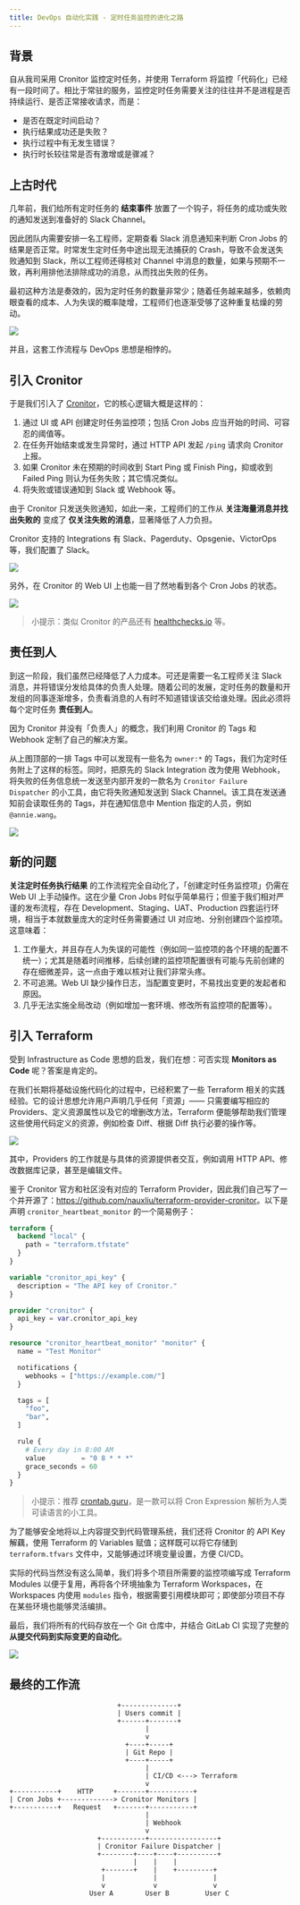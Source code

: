 ```yaml
---
title: DevOps 自动化实践 - 定时任务监控的进化之路
---
```


## 背景

自从我司采用 Cronitor 监控定时任务，并使用 Terraform 将监控「代码化」已经有一段时间了。相比于常驻的服务，监控定时任务需要关注的往往并不是进程是否持续运行、是否正常接收请求，而是：

- 是否在既定时间启动？
- 执行结果成功还是失败？
- 执行过程中有无发生错误？
- 执行时长较往常是否有激增或是骤减？

## 上古时代

几年前，我们给所有定时任务的 **结束事件** 放置了一个钩子，将任务的成功或失败的通知发送到准备好的 Slack Channel。

因此团队内需要安排一名工程师，定期查看 Slack 消息通知来判断 Cron Jobs 的结果是否正常。时常发生定时任务中途出现无法捕获的 Crash，导致不会发送失败通知到 Slack，所以工程师还得核对 Channel 中消息的数量，如果与预期不一致，再利用排他法排除成功的消息，从而找出失败的任务。

最初这种方法是奏效的，因为定时任务的数量非常少；随着任务越来越多，依赖肉眼查看的成本、人为失误的概率陡增，工程师们也逐渐受够了这种重复枯燥的劳动。

![](/resources/15bcc2ccb18ae36da981830b18901158.png)

并且，这套工作流程与 DevOps 思想是相悖的。

## 引入 Cronitor

于是我们引入了 [Cronitor](https://cronitor.io/)，它的核心逻辑大概是这样的：

1. 通过 UI 或 API 创建定时任务监控项；包括 Cron Jobs 应当开始的时间、可容忍的阈值等。
2. 在任务开始结束或发生异常时，通过 HTTP API 发起 `/ping` 请求向 Cronitor 上报。
3. 如果 Cronitor 未在预期的时间收到 Start Ping 或 Finish Ping，抑或收到 Failed Ping 则认为任务失败；其它情况类似。
4. 将失败或错误通知到 Slack 或 Webhook 等。

由于 Cronitor 只发送失败通知，如此一来，工程师们的工作从 **关注海量消息并找出失败的** 变成了 **仅关注失败的消息**，显著降低了人力负担。

Cronitor 支持的 Integrations 有 Slack、Pagerduty、Opsgenie、VictorOps 等，我们配置了 Slack。

![](/resources/911181c403a4af680c346a919ed122a1.png)

另外，在 Cronitor 的 Web UI 上也能一目了然地看到各个 Cron Jobs 的状态。

![](/resources/6600da225b1a69f142d384a330cef08e.png)

> 小提示：类似 Cronitor 的产品还有 [healthchecks.io](https://healthchecks.io/) 等。

## 责任到人

到这一阶段，我们虽然已经降低了人力成本。可还是需要一名工程师关注 Slack 消息，并将错误分发给具体的负责人处理。随着公司的发展，定时任务的数量和开发组的同事逐渐增多，负责看消息的人有时不知道错误该交给谁处理。因此必须将每个定时任务 **责任到人**。

因为 Cronitor 并没有「负责人」的概念，我们利用 Cronitor 的 Tags 和 Webhook 定制了自己的解决方案。

从上图顶部的一排 Tags 中可以发现有一些名为 `owner:*` 的 Tags，我们为定时任务附上了这样的标签。同时，把原先的 Slack Integration 改为使用 Webhook，将失败的任务信息统一发送至内部开发的一款名为 `Cronitor Failure Dispatcher` 的小工具，由它将失败通知发送到 Slack Channel。该工具在发送通知前会读取任务的 Tags，并在通知信息中 Mention 指定的人员，例如 `@annie.wang`。

![](/resources/6bb504008dd8032c784840570d0d4cb6.png)

## 新的问题

**关注定时任务执行结果** 的工作流程完全自动化了，「创建定时任务监控项」仍需在 Web UI 上手动操作。这在少量 Cron Jobs 时似乎简单易行；但鉴于我们相对严谨的发布流程，存在 Development、Staging、UAT、Production 四套运行环境，相当于本就数量庞大的定时任务需要通过 UI 对应地、分别创建四个监控项。这意味着：

1. 工作量大，并且存在人为失误的可能性（例如同一监控项的各个环境的配置不统一）；尤其是随着时间推移，后续创建的监控项配置很有可能与先前创建的存在细微差异，这一点由于难以核对让我们非常头疼。
2. 不可追溯。Web UI 缺少操作日志，当配置变更时，不易找出变更的发起者和原因。
3. 几乎无法实施全局改动（例如增加一套环境、修改所有监控项的配置等）。

## 引入 Terraform

受到 Infrastructure as Code 思想的启发，我们在想：可否实现 **Monitors as Code** 呢？答案是肯定的。

在我们长期将基础设施代码化的过程中，已经积累了一些 Terraform 相关的实践经验。它的设计思想允许用户声明几乎任何「资源」—— 只需要编写相应的 Providers、定义资源属性以及它的增删改方法，Terraform 便能够帮助我们管理这些使用代码定义的资源，例如检查 Diff、根据 Diff 执行必要的操作等。

![](/resources/b178137d6b5a66bf17ff8484f84ed72a.png)

其中，Providers 的工作就是与具体的资源提供者交互，例如调用 HTTP API、修改数据库记录，甚至是编辑文件。

鉴于 Cronitor 官方和社区没有对应的 Terraform Provider，因此我们自己写了一个并开源了：<https://github.com/nauxliu/terraform-provider-cronitor>。以下是声明 `cronitor_heartbeat_monitor` 的一个简易例子：

```terraform
terraform {
  backend "local" {
    path = "terraform.tfstate"
  }
}

variable "cronitor_api_key" {
  description = "The API key of Cronitor."
}

provider "cronitor" {
  api_key = var.cronitor_api_key
}

resource "cronitor_heartbeat_monitor" "monitor" {
  name = "Test Monitor"

  notifications {
    webhooks = ["https://example.com/"]
  }

  tags = [
    "foo",
    "bar",
  ]

  rule {
    # Every day in 8:00 AM
    value         = "0 8 * * *"
    grace_seconds = 60
  }
}
```

> 小提示：推荐 [crontab.guru](https://crontab.guru/)，是一款可以将 Cron Expression 解析为人类可读语言的小工具。

为了能够安全地将以上内容提交到代码管理系统，我们还将 Cronitor 的 API Key 解藕，使用 Terraform 的 Variables 赋值；这样既可以将它存储到 `terraform.tfvars` 文件中，又能够通过环境变量设置，方便 CI/CD。

实际的代码当然没有这么简单，我们将多个项目所需要的监控项编写成 Terraform Modules 以便于复用，再将各个环境抽象为 Terraform Workspaces，在 Workspaces 内使用 `modules` 指令，根据需要引用模块即可；即使部分项目不存在某些环境也能够灵活编排。

最后，我们将所有的代码存放在一个 Git 仓库中，并结合 GitLab CI 实现了完整的 **从提交代码到实际变更的自动化**。

![](/resources/6e7b3978886440d062046a5c055e3cab.png)

## 最终的工作流

```
                           +--------------+
                           | Users commit |
                           +------+-------+
                                  |
                                  v
                             +----+-----+
                             | Git Repo |
                             +----+-----+
                                  |
                                  | CI/CD <---> Terraform
                                  v
+-----------+    HTTP     +-------+-----------+
| Cron Jobs +-------------> Cronitor Monitors |
+-----------+   Request   +-------+-----------+
                                  |
                                  | Webhook
                                  v
                      +-----------+-----------------+
                      | Cronitor Failure Dispatcher |
                      +--------+----+----+----------+
                               |    |    |
                       +-------+    |    +---------+
                       |            |              |
                       v            v              v
                    User A        User B         User C
```
